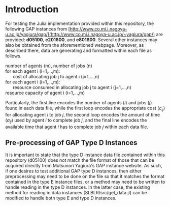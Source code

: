 # Introduction
For testing the Julia implementation provided within this repository, the following GAP instances from [http://www.co.mi.i.nagoya-u.ac.jp/yagiura/gap/](http://www.co.mi.i.nagoya-u.ac.jp/~yagiura/gap/) are provided: **d05100**, **e201600**, and **e801600**. Several other instances may also be obtained from the aforementioned webpage. Moreover, as described there, data are generating and formatted within each file as follows.

number of agents (m), number of jobs (n)\
for each agent i (i=1,...,m):\
&nbsp;&nbsp;&nbsp;&nbsp;&nbsp;&nbsp;cost of allocating job j to agent i (j=1,...,n)\
for each agent i (i=1,...,m):\
&nbsp;&nbsp;&nbsp;&nbsp;&nbsp;&nbsp;resource consumed in allocating job j to agent i (j=1,...,n)\
resource capacity of agent i (i=1,...,m)

Particularly, the first line encodes the number of agents ($i$) and jobs ($j$) found in each data file, while the first loop encodes the appropriate cost ($c_{ij}$) for allocating agent $i$ to job $j$, the second loop encodes the amount of time ($a_{ij}$) used by agent $i$ to complete job $j$, and the final line encodes the available time that agent $i$ has to complete job $j$ within each data file. 

## Pre-processing of GAP Type D Instances 

It is important to state that the type D instance data file contained within this repository (d05100) does not match the file format of those that can be acquired directly from Mutsunori Yagiura's GAP instance website. As such, if one desires to test additional GAP type D instances, then either preprocessing may need to be done on the file so that it matches the format contained in the type E instance files, or a method may need to be written to handle reading in the type D instances. In the latter case, the existing method for reading in data instances (SLBLR/src/get_data.jl) can be modified to handle both type E and type D instances. 
